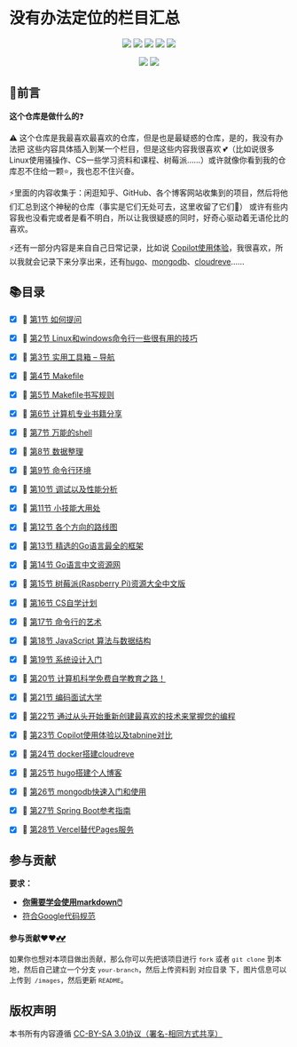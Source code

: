 # 没有办法定位的栏目汇总

<p align='center'>
<a href="https://www.linkedin.cn/injobs/in/xiongxinwei-xiong-7606a0227" target="_blank"><img src="https://img.shields.io/badge/linkedin-xiongxinwei-yellowgreen?logo=linkedin"></a>
<a href="https://twitter.com/xxw3293172751" target="_blank"><img src="https://img.shields.io/badge/twitter-%40xxw3293172751-informational?logo=twitter"></a>
<a href="https://www.zhihu.com/people/3293172751" target="_blank"><img src="https://img.shields.io/badge/%E7%9F%A5%E4%B9%8E-%E9%93%BE%E5%AD%A6%E8%80%85%E7%A4%BE%E5%8C%BA-blue?logo=zhihu"></a>
<a href="https://s2.loli.net/2022/07/05/sQHuozItvWg1heA.jpg" target="_blank"><img src="https://img.shields.io/badge/%E5%BE%AE%E4%BF%A1-smile-brightgreen?logo=wechat"></a>
<a href="https://space.bilibili.com/14089380" target="_blank"><img src="https://img.shields.io/badge/b%E7%AB%99-%E6%97%A0%E4%B8%8E%E4%BC%A6%E6%AF%94%E7%9A%84%E5%BE%97%E5%BE%97-red?logo=bilibili"></a>
</p>
<p align='center'>
<a href="https://weibo.com/u/6248930985" target="_blank"><img src="https://img.shields.io/badge/%E5%BE%AE%E5%8D%9A-%E6%97%A0%E4%B8%8E%E4%BC%A6%E6%AF%94%E7%9A%84%E5%BE%97%E5%BE%97-critical?style=social&logo=Sina%20Weibo"></a>
<a href="https://github.com/3293172751" target="_blank"><img src="https://img.shields.io/badge/Github-xiongxinwei-inactive?style=social&logo=github"></a>
</p>


## 🚀前言

 **这个仓库是做什么的**❓

 ⚠️ 这个仓库是我最喜欢最喜欢的仓库，但是也是最疑惑的仓库，是的，我没有办法把
这些内容具体插入到某一个栏目，但是这些内容我很喜欢 💕（比如说很多Linux使用骚操作、CS一些学习资料和课程、树莓派……）或许就像你看到我的仓库忍不住给一颗⭐，我也忍不住兴奋。

 ⚡里面的内容收集于：闲逛知乎、GitHub、各个博客网站收集到的项目，然后将他们汇总到这个神秘的仓库（事实是它们无处可去，这里收留了它们:dog:） 或许有些内容我也没看完或者是看不明白，所以让我很疑惑的同时，好奇心驱动着无语伦比的喜欢。

 ⚡还有一部分内容是来自自己日常记录，比如说 [Copilot使用体验](markdown/23.md)，我很喜欢，所以我就会记录下来分享出来，还有[hugo](markdown/25.md)、[mongodb](markdown/26.md)、[cloudreve](markdown/24.md)……

## 📚目录

- [x] 🎊 [第1节 如何提问](markdown/1.md)

- [x] 🎊 [第2节 Linux和windows命令行一些很有用的技巧](markdown/2.md)

- [x] 🎊 [第3节 实用工具箱 – 导航](markdown/3.md)

- [x] 🎊 [第4节 Makefile](markdown/4.md)

- [x] 🎊 [第5节 Makefile书写规则](markdown/5.md)

- [x] 🎊 [第6节 计算机专业书籍分享](markdown/6.md)

- [x] 🎊 [第7节 万能的shell](markdown/7.md)

- [x] 🎊 [第8节 数据整理](markdown/8.md)

- [x] 🎊 [第9节 命令行环境](markdown/9.md)

- [x] 🎊 [第10节 调试以及性能分析](markdown/10.md)

- [x] 🎊 [第11节 小技能大用处](markdown/11.md)

- [x] 🎊 [第12节 各个方向的路线图](markdown/12.md)

- [x] 🎊 [第13节 精选的Go语言最全的框架](markdown/13.md)

- [x] 🎊 [第14节 Go语言中文资源网](markdown/14.md)

- [x] 🎊 [第15节 树莓派(Raspberry Pi)资源大全中文版](markdown/15.md)

- [x] 🎊 [第16节 CS自学计划](markdown/16.md)

- [x] 🎊 [第17节 命令行的艺术](markdown/17.md)

- [x] 🎊 [第18节 JavaScript 算法与数据结构](markdown/18.md)

- [x] 🎊 [第19节 系统设计入门](markdown/19.md)

- [x] 🎊 [第20节 计算机科学免费自学教育之路！](markdown/20.md)

- [x] 🎊 [第21节 编码面试大学](markdown/21.md)

- [x] 🎊 [第22节 通过从头开始重新创建最喜欢的技术来掌握您的编程](markdown/22.md)

- [x] 🎊 [第23节 Copilot使用体验以及tabnine对比](markdown/23.md)

- [x] 🎊 [第24节 docker搭建cloudreve](markdown/24.md)

- [x] 🎊 [第25节 hugo搭建个人博客](markdown/25.md)

- [x] 🎊 [第26节 mongodb快速入门和使用](markdown/26.md)

- [x] 🎊 [第27节 Spring Boot参考指南](markdown/27.md)

- [x] 🎊 [第28节 Vercel替代Pages服务](markdown/28.md)

<!--

- [ ] 🎊 [](markdown/29.md)

- [ ] 🎊 [](markdown/30.md)

- [ ] 🎊 [](markdown/31.md)

- [ ] 🎊 [](markdown/32.md)

- [ ] 🎊 [](markdown/33.md)

- [ ] 🎊 [](markdown/34.md)

- [ ] 🎊 [](markdown/35.md)

- [ ] 🎊 [](markdown/36.md)

- [ ] 🎊 [](markdown/37.md)

- [ ] 🎊 [](markdown/38.md)

- [ ] 🎊 [](markdown/39.md)

- [ ] 🎊 [](markdown/40.md)

- [ ] 🎊 [](markdown/41.md)

- [ ] 🎊 [](markdown/42.md)

- [ ] 🎊 [](markdown/43.md)

- [ ] 🎊 [](markdown/44.md)

- [ ] 🎊 [](markdown/45.md)

- [ ] 🎊 [](markdown/46.md)

- [ ] 🎊 [](markdown/47.md)

- [ ] 🎊 [](markdown/48.md)

- [ ] 🎊 [](markdown/49.md)

- [ ] 🎊 [](markdown/50.md)

-->




## 参与贡献

**要求：**

+ [**你需要学会使用markdown🖱️**](https://github.com/3293172751/CS_COURSE/blob/master/markdown/README.md)
+ [符合Google代码规范](https://zh-google-styleguide.readthedocs.io/en/latest/google-cpp-styleguide/)

#### 参与贡献❤️❤️[💕💕](https://github.com/3293172751/CS_COURSE/blob/master/Git/git-contributor.md/)

<font size = 2>如果你也想对本项目做出贡献，那么你可以先把该项目进行 `fork` 或者 `git clone` 到本地，然后自己建立一个分支 `your-branch`，然后上传资料到 对应目录 下，图片信息可以上传到` /images`，然后更新 `README`。 </font>



## 版权声明

本书所有内容遵循 [CC-BY-SA 3.0协议（署名-相同方式共享）](http://zh.wikipedia.org/wiki/Wikipedia:CC-by-sa-3.0协议文本)
